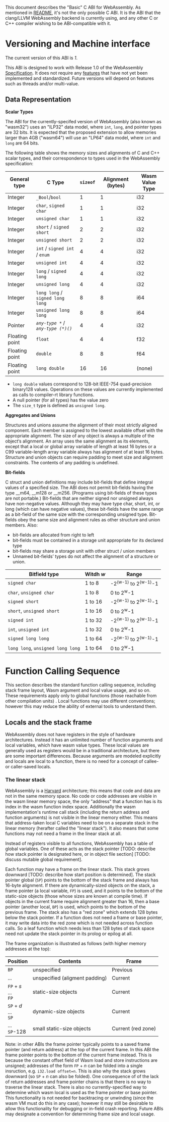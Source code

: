 This document describes the "Basic" C ABI for WebAssembly. As mentioned in
[README](README.md), it's not the only possible C ABI. It is the ABI that the
clang/LLVM WebAssembly backend is currently using, and any other C or C++
compiler wishing to be ABI-compatible with it.

# Versioning and Machine interface

The current version of this ABI is *1*.

This ABI is designed to work with Release 1.0 of the WebAssembly [Specification](https://webassembly.github.io/spec/core/index.html). It does not require any 
[features](https://github.com/WebAssembly/proposals)
that have not yet been implemented and standardized. Future versions will depend on
features such as threads and/or multi-value.

## Data Representation

**Scalar Types**

The ABI for the currently-specifed version of WebAssembly (also known as "wasm32") uses an "ILP32" data model, 
where `int`, `long`, and pointer types are 32 bits. It is expected that the proposed extension to allow memories
larger than 4GB ("wasm64") will use an "LP64" data model, where `int` and `long` are 64 bits.

The following table shows the memory sizes and alignments of C and C++ scalar types, and their
correspondence to types used in the WebAssembly specification:


General type | C Type | `sizeof` | Alignment (bytes) | Wasm Value Type
-|-|-|-|-
 Integer | `_Bool`/`bool` | 1 | 1 | i32
 Integer | `char`, `signed char` | 1 | 1 | i32
 Integer | `unsigned char` | 1 | 1 | i32
 Integer | `short` / `signed short` | 2 | 2 | i32
 Integer | `unsigned short` | 2 | 2 | i32
 Integer | `int` / `signed int` / `enum` | 4 | 4 | i32
 Integer | `unsigned int` | 4 | 4 | i32
 Integer | `long` / `signed long` | 4 | 4 | i32
 Integer | `unsigned long` | 4 | 4 | i32
 Integer | `long long` / `signed long long` | 8 | 8 | i64
 Integer | `unsigned long long` | 8 | 8 | i64
 Pointer | *`any-type *`* / *`any-type (*)()`* | 4 | 4 | i32
 Floating point | `float` | 4 | 4 | f32
 Floating point | `double` | 8 | 8 | f64
 Floating point | `long double` | 16 | 16 | (none)
 
 * `long double` values correspond to 128-bit IEEE-754 quad-precision binary128 values.
 Operations on these values are currently implemented as calls to
 compiler-rt library functions.
 * A null pointer (for all types) has the value zero
 * The `size_t` type is defined as `unsigned long`.
 

**Aggregates and Unions**

Structures and unions assume the alignment of their most strictly aligned component.
Each member is assigned to the lowest available offset with the appropriate
alignment. The size of any object is always a multiple of the object‘s alignment.
An array uses the same alignment as its elements, except that a local or global
array variable of length at least 16 bytes or a C99 variable-length array variable
always has alignment of at least 16 bytes.
Structure and union objects can require padding to meet size and alignment
constraints. The contents of any padding is undefined.

**Bit-fields**

C struct and union definitions may include bit-fields that define integral values of
a specified size.
The ABI does not permit bit-fields having the type __m64, __m128 or __m256.
(Programs using bit-fields of these types are not portable.)
Bit-fields that are neither signed nor unsigned always have non-negative values.
Although they may have type char, short, int, or long (which can have negative values),
these bit-fields have the same range as a bit-field of the same size
with the corresponding unsigned type. Bit-fields obey the same size and alignment
rules as other structure and union members.
Also:

* bit-fields are allocated from right to left
* bit-fields must be contained in a storage unit appropriate for its declared
type
* bit-fields may share a storage unit with other struct / union members
* Unnamed bit-fields’ types do not affect the alignment of a structure or union.

Bitfield type | Witdh *w* | Range
-|-|-
`signed char` | 1 to 8 | -2<sup>(w-1)</sup> to 2<sup>(w-1)</sup>-1
`char`, `unsigned char` | 1 to 8 | 0 to 2<sup>w</sup>-1
`signed short` | 1 to 16 | -2<sup>(w-1)</sup> to 2<sup>(w-1)</sup>-1
`short`, `unsigned short` | 1 to 16 | 0 to 2<sup>w</sup>-1
`signed int` | 1 to 32 | -2<sup>(w-1)</sup> to 2<sup>(w-1)</sup>-1
`int`, `unsigned int` | 1 to 32 | 0 to 2<sup>w</sup>-1
`signed long long` | 1 to 64 | -2<sup>(w-1)</sup> to 2<sup>(w-1)</sup>-1
`long long`, `unsigned long long` | 1 to 64 | 0 to 2<sup>w</sup>-1



# Function Calling Sequence
This section describes the standard function calling sequence, including stack frame
layout, Wasm argument and local value usage, and so on. These requirements apply
only to global functions (those reachable from other compilation units) . Local functions
may use different conventions; however this may reduce the ability of external tools
to understand them.


## Locals and the stack frame
WebAssembly does not have registers in the style of hardware architectures. Instead it has an
unlimited number of function arguments and local variables, which have wasm value types. These 
local values are generally used as registers would be in a traditional architecture, but there
are some important differences. Because arguments are modeled explicitly and locals are local
to a function, there is no need for a concept of callee- or caller-saved locals.


### The linear stack
WebAssembly is a [Harvard](https://en.wikipedia.org/wiki/Harvard_architecture) architecture; 
this means that code and data are not in the same memory space. No code or code addresses are
visible in the wasm linear memory space, the only "address" that a function has is its index
in the wasm function index space. Additionally the wasm implementation's runtime call stack
(including the return address and function arguments) is not visible in the linear memory either.
This means that address-taken local C variables need to be on a separate stack in the linear memory
(herafter called the "linear stack"). It also means that some functions may not need a frame in the 
linear stack at all.

Instead of registers visible to all functions, WebAssembly has a table of global variables. One of these
acts as the stack pointer [TODO: describe how stack pointer is designated here, or in object file section] 
[TODO: discuss mutable global requirement].

Each function may have a frame on the linear stack. This stack grows downward
[TODO: describe how start position is determined].
The stack pointer global (`SP`) points to the bottom of the stack frame and always has 16-byte alignment. 
If there are dynamically-sized objects on the stack, a frame pointer (a local variable, `FP`) is used, 
and it points to the bottom of the static-size objects (those whose sizes are known at compile time). 
If objects in the current frame require alignment greater than 16, then a base pointer (another local, `BP`)
is used, which points to the bottom of the previous frame.
The stack also has a "red zone" which extends 128 bytes below the stack pointer. If a function
does not need a frame or base pointer, it may write data into the red zone which is not needed
across function calls. So a leaf function which needs less than 128 bytes of stack space
need not update the stack pointer in its prolog or epilog at all.

The frame organization is illustrated as follows (with higher memory addresses at the top):

Position                     | Contents                       | Frame
-|-|-
`BP`                         |  unspecified                   | Previous
 ...                         | unspecified (aligment padding) | Current
   `FP` + *s*<br>...<br>`FP` | static-size objects            | Current
 `SP` + *d*<br>...<br>`SP`   | dynamic-size objects           | Current
 ...<br>`SP`-128             | small static-size objects      | Current (red zone)

Note: in other ABIs the frame pointer typically points to a saved frame pointer (and return address) 
at the top of the current frame. In this ABI the frame pointer points to the bottom of the current frame instead. 
This is because the constant offset
field of Wasm load and store instructions are unsigned; addresses of the form `FP` + *n* can be folded
into a single insruction, e.g. `i32.load offset=n`. This is also why the stack grows downward (so `SP` + *n*
can also be folded). One consequence of of the lack of return addresses and frame pointer chains is that there
is no way to traverse the linear stack. There is also no currently-specified way to determine which wasm local
is used as the frame pointer or base pointer. This functionality is not needed for backtracing or unwinding (since the
wasm VM must do this in any case); however it may still be desirable to allow this functionality for debugging
or in-field crash reporting. Future ABIs may designate a convention for determining frame size and local usage.
